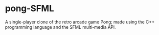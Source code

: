 # pong-SFML

A single-player clone of the retro arcade game Pong; 
made using the C++ programming language and the SFML multi-media API.
